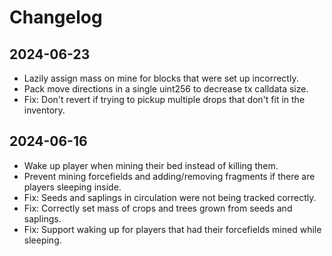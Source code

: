 # Changelog

## 2024-06-23

- Lazily assign mass on mine for blocks that were set up incorrectly.
- Pack move directions in a single uint256 to decrease tx calldata size.
- Fix: Don't revert if trying to pickup multiple drops that don't fit in the inventory.

## 2024-06-16

- Wake up player when mining their bed instead of killing them.
- Prevent mining forcefields and adding/removing fragments if there are players sleeping inside.
- Fix: Seeds and saplings in circulation were not being tracked correctly.
- Fix: Correctly set mass of crops and trees grown from seeds and saplings.
- Fix: Support waking up for players that had their forcefields mined while sleeping.
